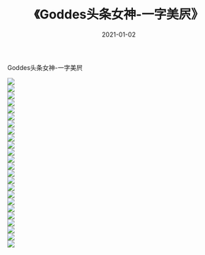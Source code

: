 ﻿---
layout: post
title:  《Goddes头条女神-一字美屄》
date:   2021-01-02
img: http://img.660000.xyz/Sharelink/网络美图/2021/Goddes头条女神-一字美屄/000.jpg
categories: [美女, 清纯, 唯美]
---

Goddes头条女神-一字美屄

  ![](http://img.660000.xyz/Sharelink/网络美图/2021/Goddes头条女神-一字美屄/001.jpg) <br> ![](http://img.660000.xyz/Sharelink/网络美图/2021/Goddes头条女神-一字美屄/002.jpg) <br> ![](http://img.660000.xyz/Sharelink/网络美图/2021/Goddes头条女神-一字美屄/003.jpg) <br> ![](http://img.660000.xyz/Sharelink/网络美图/2021/Goddes头条女神-一字美屄/004.jpg) <br> ![](http://img.660000.xyz/Sharelink/网络美图/2021/Goddes头条女神-一字美屄/005.jpg) <br> ![](http://img.660000.xyz/Sharelink/网络美图/2021/Goddes头条女神-一字美屄/006.jpg) <br> ![](http://img.660000.xyz/Sharelink/网络美图/2021/Goddes头条女神-一字美屄/007.jpg) <br> ![](http://img.660000.xyz/Sharelink/网络美图/2021/Goddes头条女神-一字美屄/008.jpg) <br> ![](http://img.660000.xyz/Sharelink/网络美图/2021/Goddes头条女神-一字美屄/009.jpg) <br> ![](http://img.660000.xyz/Sharelink/网络美图/2021/Goddes头条女神-一字美屄/010.jpg) <br> ![](http://img.660000.xyz/Sharelink/网络美图/2021/Goddes头条女神-一字美屄/011.jpg) <br> ![](http://img.660000.xyz/Sharelink/网络美图/2021/Goddes头条女神-一字美屄/012.jpg) <br> ![](http://img.660000.xyz/Sharelink/网络美图/2021/Goddes头条女神-一字美屄/013.jpg) <br> ![](http://img.660000.xyz/Sharelink/网络美图/2021/Goddes头条女神-一字美屄/014.jpg) <br> ![](http://img.660000.xyz/Sharelink/网络美图/2021/Goddes头条女神-一字美屄/015.jpg) <br> ![](http://img.660000.xyz/Sharelink/网络美图/2021/Goddes头条女神-一字美屄/016.jpg) <br> ![](http://img.660000.xyz/Sharelink/网络美图/2021/Goddes头条女神-一字美屄/017.jpg) <br> ![](http://img.660000.xyz/Sharelink/网络美图/2021/Goddes头条女神-一字美屄/018.jpg) <br> ![](http://img.660000.xyz/Sharelink/网络美图/2021/Goddes头条女神-一字美屄/019.jpg) <br> ![](http://img.660000.xyz/Sharelink/网络美图/2021/Goddes头条女神-一字美屄/020.jpg) <br> ![](http://img.660000.xyz/Sharelink/网络美图/2021/Goddes头条女神-一字美屄/021.jpg) <br> ![](http://img.660000.xyz/Sharelink/网络美图/2021/Goddes头条女神-一字美屄/022.jpg) <br> ![](http://img.660000.xyz/Sharelink/网络美图/2021/Goddes头条女神-一字美屄/023.jpg) <br> ![](http://img.660000.xyz/Sharelink/网络美图/2021/Goddes头条女神-一字美屄/024.jpg) <br>